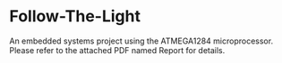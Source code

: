 # Follow-The-Light
An embedded systems project using the ATMEGA1284 microprocessor.
Please refer to the attached PDF named Report for details.
